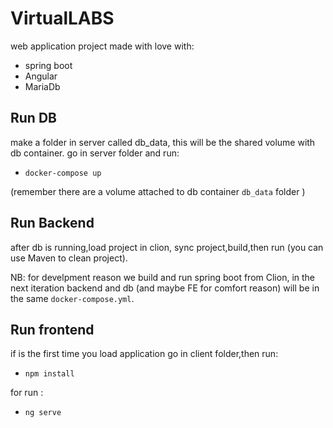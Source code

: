 # VirtualLABS
web application project made with love with:
- spring boot 
- Angular
- MariaDb

## Run DB
make a folder in server called db_data, this will be the shared volume with db container.
go in server folder and run:

- `docker-compose up`

(remember there are a volume attached to db container `db_data` folder )

## Run Backend

after db is running,load project in clion, sync project,build,then run (you can use Maven to clean project).

NB: for develpment reason we build and run spring boot from Clion, in the next iteration backend and db (and maybe FE for comfort reason) will be in the same `docker-compose.yml`.

## Run frontend

if is the first time you load application go in client folder,then run:
- `npm install `

for run :
- `ng serve`